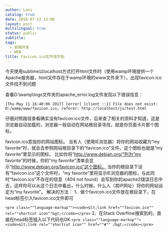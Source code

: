```yaml
---
author: Loni
catalog: true
date: 2018-07-12 12:00
layout: post
multilingual: true
status: public
subtitle:
tags:
  - 前端开发
  - WEB
title: Favicon.ico文件找不到
---
```


今天使用sublime以localhost方式打开html文件时（使用wamp环境提供一个Apache服务器，html文件存在于wamp环境的www文件夹下），出现favicon.ico文件找不到问题

查看D:\wamp\logs文件夹的apache_error.log文件发现以下错误信息：

`[Thu May 11 16:40:06 2017] [error] [client ::1] File does not exist: D:/wamp/www/favicon.ico, referer: http://localhost/js/test.html`

仔细对照路径查看确实没有favicon.ico文件，后来查了相关的资料才知道，这是浏览器自动加载的，浏览器一般自动在网站根目录寻找，就是你页面卡片那个图标。

favicon.ico意指你的网站图标。 当有人（使用IE浏览器）将你的网站收藏为“my favorite”时，就会去参照网站根目录下的“favicon.ico”文件，这个图标也就是“my favorite”里显示的图标。 
比如你将“http://www.debian.org/”列为“my favorite”的时候，你的“my favorite”清单会显示“http://www.debian.org/favicon.ico”这个图标。 
当你的根目录下没有“favicon.ico”这个文件时，“my favorite”里将显示IE浏览器的图标，与此同时“favicon.ico”不存在的信息（404 not found）会写到你的apache2错误日志中去，这样你可以从这个日志中看出，什么时候，什么人（其IP网址）将你的网站设定为“my favorite”。
解决的方法：
1、做个favicon.ico文件放在根目录下，在head标签引入favicon.ico文件即可

`<pre class=""language-markup""><code>&lt;link href=""favicon.ico"" rel=""shortcut icon""&gt;</code></pre>`
2、在Stack Overflow搜索到的，直接在head标签插入以下代码也OK
`<pre class=""language-markup""><code>&lt;link rel=""shortcut icon"" href=""#"" /&gt;</code></pre>`